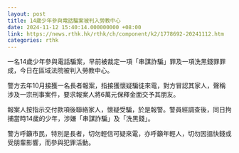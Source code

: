 ```yaml
---
layout: post
title: 14歲少年參與電話騙案被判入勞教中心
date: 2024-11-12 15:40:14.000000000 +08:00
link: https://news.rthk.hk/rthk/ch/component/k2/1778692-20241112.htm
categories: rthk
---
```


一名14歲少年參與電話騙案，早前被裁定一項「串謀詐騙」罪及一項洗黑錢罪罪成，今日在區域法院被判入勞教中心。

警方去年10月接獲一名長者報案，指接獲懷疑騙徒來電，對方冒認其家人，聲稱涉及一宗刑事案件，要求報案人將6萬元保釋金面交予其朋友。

報案人按指示交付款項後聯絡家人，懷疑受騙，於是報警。警員經調查後，同日拘捕當時14歲的少年，涉嫌「串謀詐騙」及「洗黑錢」。

警方呼籲市民，特別是長者，切勿輕信可疑來電，亦呼籲年輕人，切勿因搵快錢或受朋輩影響，而參與犯罪活動。
